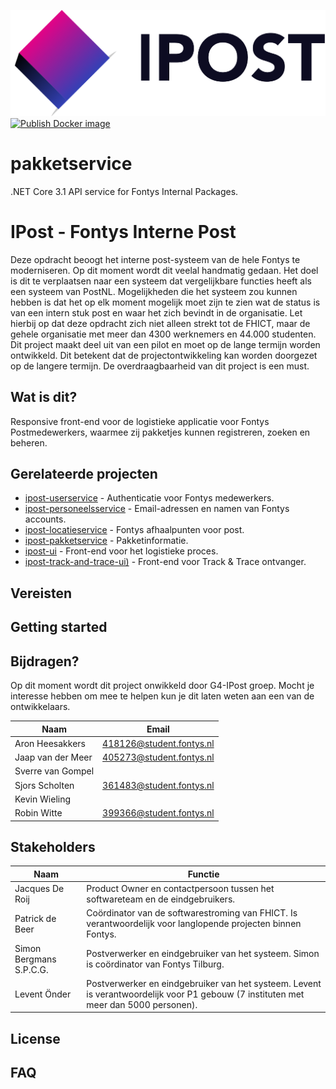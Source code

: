 ![Logo](https://github.com/FIPost/docs/blob/master/assets/logo-name.png)
[![Publish Docker image](https://github.com/FIPost/pakketservice/actions/workflows/docker-publish.yml/badge.svg)](https://github.com/FIPost/ui/actions/workflows/docker-publish.yml)
# pakketservice
.NET Core 3.1 API service for Fontys Internal Packages.

# IPost - Fontys Interne Post
Deze opdracht beoogt het interne post-systeem van de hele Fontys te moderniseren. Op dit moment wordt dit veelal handmatig gedaan. Het doel is dit te verplaatsen naar een systeem dat vergelijkbare functies heeft als een systeem van PostNL. Mogelijkheden die het systeem zou kunnen hebben is dat het op elk moment mogelijk moet zijn te zien wat de status is van een intern stuk post en waar het zich bevindt in de organisatie.
Let hierbij op dat deze opdracht zich niet alleen strekt tot de FHICT, maar de gehele organisatie met meer dan 4300 werknemers en 44.000 studenten.
Dit project maakt deel uit van een pilot en moet op de lange termijn worden ontwikkeld. Dit betekent dat de projectontwikkeling kan worden doorgezet op de langere termijn. De overdraagbaarheid van dit project is een must.

## Wat is dit?
Responsive front-end voor de logistieke applicatie voor Fontys Postmedewerkers, waarmee zij pakketjes kunnen registreren, zoeken en beheren.

## Gerelateerde projecten
- [ipost-userservice](https://git.fhict.nl/I418126/ipost-userservice) - Authenticatie voor Fontys medewerkers.
- [ipost-personeelsservice](https://git.fhict.nl/I418126/ipost-personeelsservice) - Email-adressen en namen van Fontys accounts.
- [ipost-locatieservice](https://git.fhict.nl/I418126/ipost-locatieservice) - Fontys afhaalpunten voor post.
- [ipost-pakketservice](https://git.fhict.nl/I418126/ipost-pakketservice) - Pakketinformatie.
- [ipost-ui](https://git.fhict.nl/I418126/ipost-ui) - Front-end voor het logistieke proces.
- [ipost-track-and-trace-ui)](https://git.fhict.nl/I418126/ipost-track-and-trace-ui) - Front-end voor Track & Trace ontvanger.

## Vereisten

## Getting started

## Bijdragen?
Op dit moment wordt dit project onwikkeld door G4-IPost groep. Mocht je interesse hebben om mee te helpen kun je dit laten weten aan een van de ontwikkelaars.

| Naam | Email |
| ------ | ------ |
| Aron Heesakkers | 418126@student.fontys.nl|
| Jaap van der Meer | 405273@student.fontys.nl |
| Sverre van Gompel |  |
| Sjors Scholten | 361483@student.fontys.nl |
| Kevin Wieling | |
| Robin Witte | 399366@student.fontys.nl |

## Stakeholders

| Naam | Functie |
| ------ | ------ |
| Jacques De Roij | Product Owner en contactpersoon tussen het softwareteam en de eindgebruikers. |
| Patrick de Beer | Coördinator van de softwarestroming van FHICT. Is verantwoordelijk voor langlopende projecten binnen Fontys. |
| Simon Bergmans S.P.C.G. | Postverwerker en eindgebruiker van het systeem. Simon is coördinator van Fontys Tilburg. |
| Levent Önder | Postverwerker en eindgebruiker van het systeem. Levent is verantwoordelijk voor P1 gebouw (7 instituten met meer dan 5000 personen). |

## License

## FAQ
